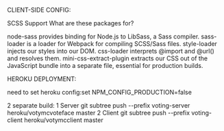 CLIENT-SIDE CONFIG:

  SCSS Support
  What are these packages for?

node-sass provides binding for Node.js to LibSass, a Sass compiler.
sass-loader is a loader for Webpack for compiling SCSS/Sass files.
style-loader injects our styles into our DOM.
css-loader interprets @import and @url() and resolves them.
mini-css-extract-plugin extracts our CSS out of the JavaScript bundle into a separate file, essential for production builds.

HEROKU DEPLOYMENT:

need to set heroku config:set NPM_CONFIG_PRODUCTION=false

2 separate build:
1 Server git subtree push --prefix voting-server heroku/votymcvoteface master
2 Client git subtree push --prefix voting-client heroku/votymcclient master
